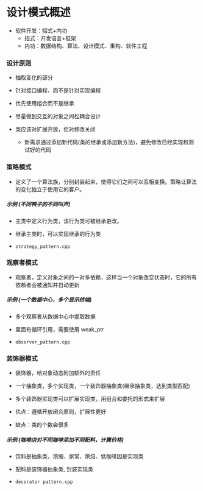 # 设计模式概述

- 软件开发：招式+内功
  - 招式：开发语言+框架
  - 内功：数据结构、算法、设计模式、重构、软件工程

### 设计原则

- 抽取变化的部分

- 针对接口编程，而不是针对实现编程

- 优先使用组合而不是继承

- 尽量做到交互的对象之间松耦合设计

- 类应该对扩展开放，但对修改关闭

  - 新需求通过添加新代码(类的继承或添加新方法)，避免修改已经实现和测试好的代码

### 策略模式

- 定义了一个算法族，分别封装起来，使得它们之间可以互相变换。策略让算法的变化独立于使用它的客户。

##### 示例 (不同鸭子的不同叫声)

- 主类中定义行为类，该行为类可被继承更改。

- 继承主类时，可以实现继承的行为类

- `strategy_pattern.cpp`

### 观察者模式

- 观察者，定义对象之间的一对多依赖，这样当一个对象改变状态时，它的所有依赖者会被通知并自动更新

##### 示例 (一个数据中心，多个显示终端)

- 多个观察者从数据中心中提取数据

- 里面有循环引用，需要使用 weak_ptr

- `observer_pattern.cpp`

### 装饰器模式

- 装饰器，给对象动态附加额外的责任

- 一个抽象类，多个实现类，一个装饰器抽象类(继承抽象类，达到类型匹配)

- 多个装饰器实现类可以扩展实现类，用组合和委托的形式来扩展

- 优点：遵循开放闭合原则，扩展性更好

- 缺点：类的个数会很多

##### 示例 (咖啡店对不同咖啡添加不同配料，计算价格)

- 饮料是抽象类，浓缩、家常、烘焙、低咖啡因是实现类

- 配料是装饰器抽象类, 封装实现类

- `decorator pattern.cpp`
